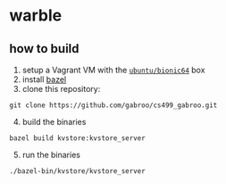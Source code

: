# warble

## how to build
1. setup a Vagrant VM with the [`ubuntu/bionic64`](https://app.vagrantup.com/ubuntu/boxes/bionic64) box
2. install [bazel](https://bazel.build)
3. clone this repository:
```
git clone https://github.com/gabroo/cs499_gabroo.git
```
4. build the binaries 
```
bazel build kvstore:kvstore_server
```
5. run the binaries
```
./bazel-bin/kvstore/kvstore_server
```
